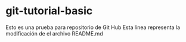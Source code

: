 # git-tutorial-basic
Esto es una prueba para repositorio de Git Hub
Esta línea representa la modificación de el archivo README.md
